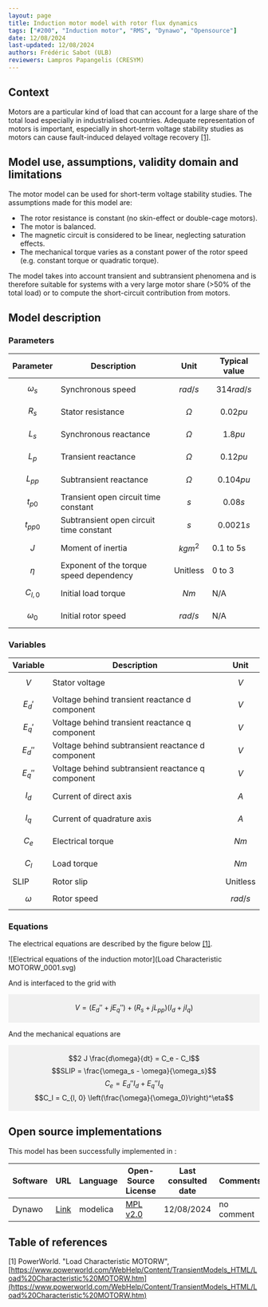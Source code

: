 ```yaml
---
layout: page
title: Induction motor model with rotor flux dynamics
tags: ["#200", "Induction motor", "RMS", "Dynawo", "Opensource"]
date: 12/08/2024
last-updated: 12/08/2024
authors: Frédéric Sabot (ULB)
reviewers: Lampros Papangelis (CRESYM)
---
```



## Context

Motors are a particular kind of load that can account for a large share of the total load especially in industrialised countries. Adequate representation of motors is important, especially in short-term voltage stability studies as motors can cause fault-induced delayed voltage recovery [[1]](#1).

## Model use, assumptions, validity domain and limitations

The motor model can be used for short-term voltage stability studies. The assumptions made for this model are:

* The rotor resistance is constant (no skin-effect or double-cage motors).
* The motor is balanced.
* The magnetic circuit is considered to be linear, neglecting saturation effects.
* The mechanical torque varies as a constant power of the rotor speed (e.g. constant torque or quadratic torque).

The model takes into account transient and subtransient phenomena and is therefore suitable for systems with a very large motor share (>50% of the total load) or to compute the short-circuit contribution from motors.

## Model description

### Parameters

| Parameter| Description | Unit | Typical value
| ---| ---  | --- | --- |
| $$\omega_s$$ | Synchronous speed | $$rad/s$$ | $$314rad/s$$ |
| $$R_s$$ | Stator resistance | $$\Omega$$ | $$0.02pu$$ |
| $$L_s$$ | Synchronous reactance  | $$\Omega$$ | $$1.8pu$$ |
| $$L_p$$ | Transient reactance  | $$\Omega$$ | $$0.12pu$$ |
| $$L_{pp}$$ | Subtransient reactance  | $$\Omega$$ | $$0.104pu$$ |
| $$t_{p0}$$ | Transient open circuit time constant  | $$s$$ | $$0.08s$$ |
| $$t_{pp0}$$ | Subtransient open circuit time constant  | $$s$$ | $$0.0021s$$ |
| $$J$$ | Moment of inertia | $$kgm^2$$ | 0.1 to 5s |
| $$\eta$$ | Exponent of the torque speed dependency | Unitless | 0 to 3 |
| $$C_{l, 0}$$ | Initial load torque | $$Nm$$ | N/A |
| $$\omega_0$$ | Initial rotor speed | $$rad/s$$ | N/A |

### Variables

| Variable | Description | Unit |
| --- | --- | --- |
| $$V$$ | Stator voltage | $$V$$ |
| $$E_d'$$ | Voltage behind transient reactance d component | $$V$$ |
| $$E_q'$$ | Voltage behind transient reactance q component | $$V$$ |
| $$E_d''$$ | Voltage behind subtransient reactance d component | $$V$$ |
| $$E_q''$$ | Voltage behind subtransient reactance q component | $$V$$ |
| $$I_d$$ | Current of direct axis | $$A$$ |
| $$I_q$$ | Current of quadrature axis | $$A$$ |
| $$C_e$$ | Electrical torque | $$Nm$$ |
| $$C_l$$ | Load torque | $$Nm$$ |
| SLIP | Rotor slip | Unitless |
| $$\omega$$ | Rotor speed | $$rad/s$$ |

### Equations

The electrical equations are described by the figure below [[1]](#1).

![Electrical equations of the induction motor](Load Characteristic MOTORW_0001.svg)

And is interfaced to the grid with

<div style="background-color:rgba(0, 0, 0, 0.0470588); text-align:center; vertical-align: middle; padding:4px 0;">

$$V = (E_d'' + j E_q'') + (R_s + j L_{pp}) (I_d + j I_q)$$

</div>

And the mechanical equations are

<div style="background-color:rgba(0, 0, 0, 0.0470588); text-align:center; vertical-align: middle; padding:4px 0;">

$$2 J  \frac{d\omega}{dt} = C_e - C_l$$
$$SLIP = \frac{\omega_s - \omega}{\omega_s}$$
$$C_e = E_d'' I_d + E_q'' I_q$$
$$C_l = C_{l, 0} \left(\frac{\omega}{\omega_0}\right)^\eta$$

</div>

## Open source implementations

This model has been successfully implemented in :

| Software      | URL | Language | Open-Source License | Last consulted date | Comments |
| --------------| --- | --------- | ------------------- |------------------- | -------- |
|Dynawo|[Link](https://github.com/dynawo/dynawo/blob/master/dynawo/sources/Models/Modelica/Dynawo/Electrical/Machines/Motors/MotorFifthOrder.mo)| modelica | [MPL v2.0](https://www.mozilla.org/en-US/MPL/2.0/)  | 12/08/2024 | no comment |


## Table of references

<a id="1">[1]</a> PowerWorld. "Load Characteristic MOTORW", [https://www.powerworld.com/WebHelp/Content/TransientModels_HTML/Load%20Characteristic%20MOTORW.htm](https://www.powerworld.com/WebHelp/Content/TransientModels_HTML/Load%20Characteristic%20MOTORW.htm)
